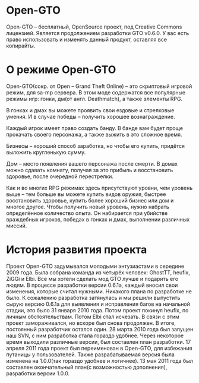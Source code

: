 Open-GTO
========
Open-GTO – бесплатный, OpenSource проект, под Creative Commons лицензией. Является продолжением разработки GTO v0.6.0. У вас есть право использовать и изменять данный продукт, оставляя все копирайты.

О режиме Open-GTO
=======
Open-GTO(сокр. от Open – Grand Theft Online) – это скриптовый игровой режим, для sa-mp сервера. В этом моде содержатся все популярные режимы игр: гонки, дм(от англ. Deathmatch), а также элементы RPG.

В гонках и дмах вы можете проявить свои ездовые и стрелковые умения. И в случае победы – получить хорошее вознаграждение.

Каждый игрок имеет право создать банду. В банде вам будет проще прокачать своего персонажа, а также выжить в это сложное время.

Бизнесы – хороший способ заработка, но чтобы его купить, придётся выложить кругленькую сумму.

Дом – место появления вашего персонажа после смерти. В домах можно сдавать комнату, получая за это прибыль и восстановить здоровье, после очередной перестрелки.

Как и во многих RPG режимах здесь присутствуют уровни, чем уровень выше – тем больше вы можете купить видов оружия, быстрее восстановить здоровье, купить более хороший бизнес или дом и многое другое. Чтобы получить новый уровень, нужно набрать определённое количество опыта. Он набирается при убийстве враждебных игроков, победах в гонках и дмах, выполнении различных миссий.

История развития проекта
=======
Проект Open-GTO задумывался молодыми энтузиастами в середине 2009 года. Была собрана команда из четырёх человек: GhostTT, heufix, ZiGGi и Elbi. Все мы хотели сделать мод GTO лучше и подарить его людям. В процессе разработки версии 0.6.1a, каждый вносил свои изменения, которые считал нужными. Никакого плана по разработке не было. К сожалению разработка затянулась и мы решили выпустить сырую версию 0.6.1a для выявления и исправления багов на начальной стадии, это было 31 января 2010 года. Потом проект покинул heufix, по личным обстоятельствам. Потом Elbi стал исчезать. В связи с этим проект замораживался, но вскоре был снова продолжен. В итоге, постоянный разработчик остался один. 28 марта 2010 года был запущен наш SVN, с ним разработка стала гораздо удобнее. Через некоторое время выходили различные версии, был составлен план разработки. 17 апреля 2011 года проект был переименован в Open-GTO, для избежания путаницы у пользователей. Также разрабатываемая версия была изменена на 1.0.0(так гораздо удобнее и логичнее). 13 мая 2011 года был составлен окончательный план(с возможностью дополнения), разработки версии 1.0.0.
